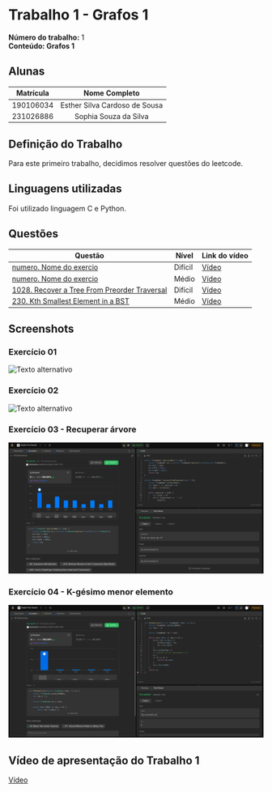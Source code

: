 # Trabalho 1 - Grafos 1

**Número do trabalho:** 1 <br>
**Conteúdo: Grafos 1**

## Alunas

| Matrícula |        Nome Completo       |
|:---------:|:-------------:|
| 190106034 | Esther Silva Cardoso de Sousa |
| 231026886 | Sophia Souza da Silva |

## Definição do Trabalho

Para este primeiro trabalho, decidimos resolver questões do leetcode.

## Linguagens utilizadas

Foi utilizado linguagem C e Python.

## Questões

| Questão | Nível  | Link do vídeo |
|---------|--------|------------------|
| [numero. Nome do exercio]() | Difícil | [Vídeo]() |
| [numero. Nome do exercio]() | Médio | [Vídeo]() |
| [1028. Recover a Tree From Preorder Traversal](https://leetcode.com/problems/recover-a-tree-from-preorder-traversal/description/?envType=problem-list-v2&envId=depth-first-search) | Difícil | [Vídeo]() |
| [230. Kth Smallest Element in a BST](https://leetcode.com/problems/kth-smallest-element-in-a-bst/description/?envType=problem-list-v2&envId=depth-first-search) | Médio | [Vídeo]() |


## Screenshots

### Exercício 01 

![Texto alternativo](caminho/para/imagem.png)

### Exercício 02 

![Texto alternativo](caminho/para/imagem.png)

### Exercício 03 - Recuperar árvore

![Texto alternativo](1028_RecuperaArvore/1028.png)

### Exercício 04 - K-gésimo menor elemento

![Exercício 4 - Kth Smallest Element in a BST](230_KgesimoMenor/230.png)


## Vídeo de apresentação do Trabalho 1
[Vídeo]()
